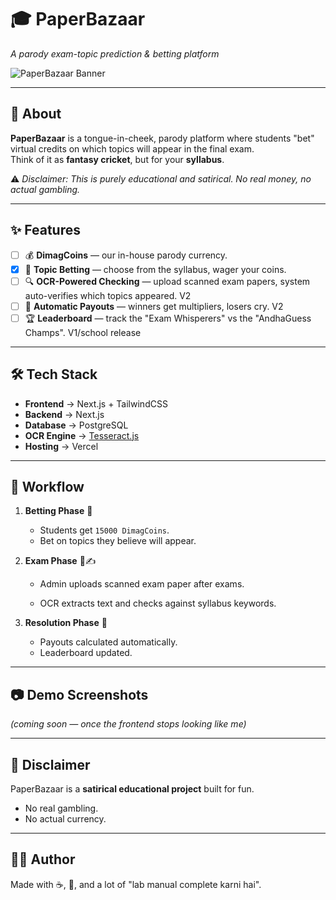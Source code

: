 # 🎓 PaperBazaar  
*A parody exam-topic prediction & betting platform*  

![PaperBazaar Banner](https://github.com/user-attachments/assets/a240eeb3-12a7-4cb5-aaff-e6f338fa6ea8)



---

## 📖 About  

**PaperBazaar** is a tongue-in-cheek, parody platform where students "bet" virtual credits on which topics will appear in the final exam.  
Think of it as **fantasy cricket**, but for your **syllabus**.  

⚠️ *Disclaimer: This is purely educational and satirical. No real money, no actual gambling.*  

---

## ✨ Features  

- [ ] 💰 **DimagCoins** — our in-house parody currency.  
- [x] 📜 **Topic Betting** — choose from the syllabus, wager your coins.  
- [ ] 🔍 **OCR-Powered Checking** — upload scanned exam papers, system auto-verifies which topics appeared.  V2
- [ ] 💸 **Automatic Payouts** — winners get multipliers, losers cry.  V2
- [ ] 🏆 **Leaderboard** — track the "Exam Whisperers" vs the "AndhaGuess Champs".  V1/school release

---

## 🛠️ Tech Stack  

- **Frontend** → Next.js + TailwindCSS  
- **Backend** → Next.js 
- **Database** → PostgreSQL  
- **OCR Engine** → [Tesseract.js](https://tesseract.projectnaptha.com/)  
- **Hosting** → Vercel

---

## 🔮 Workflow  

1. **Betting Phase** 🎲  
   - Students get `15000 DimagCoins`.  
   - Bet on topics they believe will appear.  

2. **Exam Phase** 📄✍️  
   - Admin uploads scanned exam paper after exams.

   - OCR extracts text and checks against syllabus keywords.  

3. **Resolution Phase** 🎉  
   - Payouts calculated automatically.  
   - Leaderboard updated.  

---

## 📷 Demo Screenshots  

*(coming soon — once the frontend stops looking like me)*  

---

## 🚨 Disclaimer  

PaperBazaar is a **satirical educational project** built for fun.  
- No real gambling.  
- No actual currency.  

---

## 👨‍💻 Author  

Made with ☕, 🤯, and a lot of "lab manual complete karni hai".  

